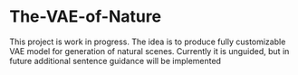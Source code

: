 # The-VAE-of-Nature

This project is work in progress.
The idea is to produce fully customizable VAE model for generation of natural scenes.
Currently it is unguided, but in future additional sentence guidance will be implemented
